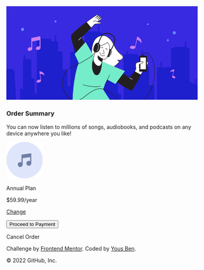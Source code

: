 <!DOCTYPE html>
<html lang="en">
<head>
  <meta charset="UTF-8">
  <meta name="viewport" content="width=device-width, initial-scale=1.0"> <!-- displays site properly based on user's device -->

  <link rel="icon" type="image/png" sizes="32x32" href="./images/favicon-32x32.png">
  <link rel="stylesheet" href="css/styles.css">
  <link rel="shortcut icon" href="favicon-32x32s.ico">
  <link rel="preconnect" href="https://fonts.googleapis.com">

  <title>Frontend Mentor | Order summary card</title>

  <!-- Feel free to remove these styles or customise in your own stylesheet 👍 -->

</head>
<body>
<div class="bg-img">

<img class="hero" src="images/illustration-hero.svg" alt="hero-img">
  <h3>Order Summary</h3>

  <p>You can now listen to millions of songs, audiobooks, and podcasts on any
  device anywhere you like!</p>
<div class="order-pmt">
  <img class="icon-music" src="images/icon-music.svg" alt="icon-img">
<div class="block">
  <p class="bold">Annual Plan</p>
  <p class="price">$59.99/year</p>
</div>

  <a class="change-link" href="www.google.com">Change</a>
</div>

<div class="button">

</div>
  <button class="btn" type="button" name="button">Proceed to Payment</button>

  <p>Cancel Order</p>

</div>
  <div class="attribution">
    <p class="challenge">Challenge by <a class="challenge" href="https://www.frontendmentor.io?ref=challenge" target="_blank">Frontend Mentor</a>.
    Coded by <a class="challenge" href="www.google.com">Yous Ben</a>.</p>
  </div>
</body>
</html>
© 2022 GitHub, Inc.
